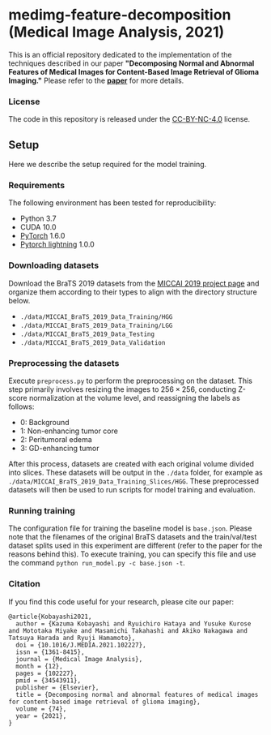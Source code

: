# medimg-feature-decomposition (Medical Image Analysis, 2021)

This is an official repository dedicated to the implementation of the techniques described in our paper <b>"Decomposing Normal and Abnormal Features of Medical Images for Content-Based Image Retrieval of Glioma Imaging."</b> Please refer to the <b>[paper](https://www.sciencedirect.com/science/article/pii/S1361841521002723)</b> for more details.

### License

The code in this repository is released under the [CC-BY-NC-4.0](https://creativecommons.org/licenses/by-nc/4.0/) license.

## Setup

Here we describe the setup required for the model training.

### Requirements

The following environment has been tested for reproducibility:

- Python 3.7
- CUDA 10.0
- [PyTorch](https://pytorch.org/) 1.6.0
- [Pytorch lightning](https://www.pytorchlightning.ai/index.html) 1.0.0

### Downloading datasets

Download the BraTS 2019 datasets from the [MICCAI 2019 project page](https://www.med.upenn.edu/cbica/brats-2019/) and organize them according to their types to align with the directory structure below.

- `./data/MICCAI_BraTS_2019_Data_Training/HGG`
- `./data/MICCAI_BraTS_2019_Data_Training/LGG`
- `./data/MICCAI_BraTS_2019_Data_Testing`
- `./data/MICCAI_BraTS_2019_Data_Validation`

### Preprocessing the datasets

Execute `preprocess.py` to perform the preprocessing on the dataset. This step primarily involves resizing the images to $256 \times 256$, conducting Z-score normalization at the volume level, and reassigning the labels as follows:

- 0: Background
- 1: Non-enhancing tumor core
- 2: Peritumoral edema
- 3: GD-enhancing tumor

After this process, datasets are created with each original volume divided into slices. These datasets will be output in the `./data` folder, for example as `./data/MICCAI_BraTS_2019_Data_Training_Slices/HGG`. These preprocessed datasets will then be used to run scripts for model training and evaluation.

### Running training

The configuration file for training the baseline model is `base.json`.
Please note that the filenames of the original BraTS datasets and the train/val/test dataset splits used in this experiment are different (refer to the paper for the reasons behind this). To execute training, you can specify this file and use the command `python run_model.py -c base.json -t`.

### Citation

If you find this code useful for your research, please cite our paper:

```
@article{Kobayashi2021,
  author = {Kazuma Kobayashi and Ryuichiro Hataya and Yusuke Kurose and Mototaka Miyake and Masamichi Takahashi and Akiko Nakagawa and Tatsuya Harada and Ryuji Hamamoto},
  doi = {10.1016/J.MEDIA.2021.102227},
  issn = {1361-8415},
  journal = {Medical Image Analysis},
  month = {12},
  pages = {102227},
  pmid = {34543911},
  publisher = {Elsevier},
  title = {Decomposing normal and abnormal features of medical images for content-based image retrieval of glioma imaging},
  volume = {74},
  year = {2021},
}
```
